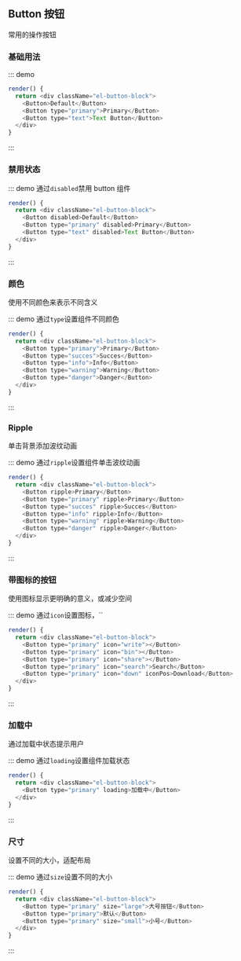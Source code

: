## Button 按钮

常用的操作按钮

### 基础用法

::: demo
```js
render() {
  return <div className="el-button-block">
    <Button>Default</Button>
    <Button type="primary">Primary</Button>
    <Button type="text">Text Button</Button>
  </div>
}
```
:::

### 禁用状态

::: demo 通过`disabled`禁用 button 组件
```js
render() {
  return <div className="el-button-block">
    <Button disabled>Default</Button>
    <Button type="primary" disabled>Primary</Button>
    <Button type="text" disabled>Text Button</Button>
  </div>
}
```
:::

### 颜色
使用不同颜色来表示不同含义

::: demo 通过`type`设置组件不同颜色
```js
render() {
  return <div className="el-button-block">
    <Button type="primary">Primary</Button>
    <Button type="succes">Succes</Button>
    <Button type="info">Info</Button>
    <Button type="warning">Warning</Button>
    <Button type="danger">Danger</Button>
  </div>
}
```
:::

### Ripple
单击背景添加波纹动画

::: demo 通过`ripple`设置组件单击波纹动画
```js
render() {
  return <div className="el-button-block">
    <Button ripple>Primary</Button>
    <Button type="primary" ripple>Primary</Button>
    <Button type="succes" ripple>Succes</Button>
    <Button type="info" ripple>Info</Button>
    <Button type="warning" ripple>Warning</Button>
    <Button type="danger" ripple>Danger</Button>
  </div>
}
```
:::

### 带图标的按钮
使用图标显示更明确的意义，或减少空间

::: demo 通过`icon`设置图标，``
```js
render() {
  return <div className="el-button-block">
    <Button type="primary" icon="write"></Button>
    <Button type="primary" icon="bin"></Button>
    <Button type="primary" icon="share"></Button>
    <Button type="primary" icon="search">Search</Button>
    <Button type="primary" icon="down" iconPos>Download</Button>
  </div>
}
```
:::

### 加载中
通过加载中状态提示用户

::: demo 通过`loading`设置组件加载状态
```js
render() {
  return <div className="el-button-block">
    <Button type="primary" loading>加载中</Button>
  </div>
}
```
:::

### 尺寸
设置不同的大小，适配布局

::: demo  通过`size`设置不同的大小
```js
render() {
  return <div className="el-button-block">
    <Button type="primary" size="large">大号按钮</Button>
    <Button type="primary">默认</Button>
    <Button type="primary" size="small">小号</Button>
  </div>
}
```
:::


